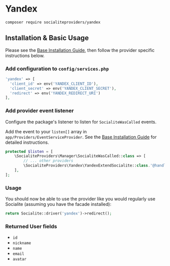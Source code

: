 # Yandex

```bash
composer require socialiteproviders/yandex
```

## Installation & Basic Usage

Please see the [Base Installation Guide](https://socialiteproviders.com/usage/), then follow the provider specific instructions below.

### Add configuration to `config/services.php`

```php
'yandex' => [    
  'client_id' => env('YANDEX_CLIENT_ID'),  
  'client_secret' => env('YANDEX_CLIENT_SECRET'),  
  'redirect' => env('YANDEX_REDIRECT_URI') 
],
```

### Add provider event listener

Configure the package's listener to listen for `SocialiteWasCalled` events.

Add the event to your `listen[]` array in `app/Providers/EventServiceProvider`. See the [Base Installation Guide](https://socialiteproviders.com/usage/) for detailed instructions.

```php
protected $listen = [
    \SocialiteProviders\Manager\SocialiteWasCalled::class => [
        // ... other providers
        \SocialiteProviders\Yandex\YandexExtendSocialite::class.'@handle',
    ],
];
```

### Usage

You should now be able to use the provider like you would regularly use Socialite (assuming you have the facade installed):

```php
return Socialite::driver('yandex')->redirect();
```

### Returned User fields

- ``id``
- ``nickname``
- ``name``
- ``email``
- ``avatar``
